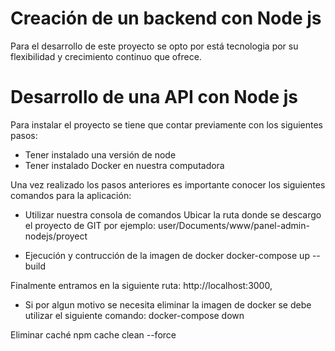 # Creación de un backend con Node js
Para el desarrollo de este proyecto se opto por está tecnologia por su flexibilidad y crecimiento continuo que ofrece.

# Desarrollo de una API con Node js
Para instalar el proyecto se tiene que contar previamente con los siguientes pasos:


- Tener instalado una versión de node
- Tener instalado Docker en nuestra computadora

Una vez realizado los pasos anteriores es importante conocer los siguientes comandos para la aplicación:

- Utilizar nuestra consola de comandos
 Ubicar la ruta donde se descargo el proyecto de GIT por ejemplo:
 user/Documents/www/panel-admin-nodejs/proyect

- Ejecución y contrucción de la imagen de docker
 docker-compose up --build 

 Finalmente entramos en la siguiente ruta:
 http://localhost:3000,


- Si por algun motivo se necesita eliminar la imagen de docker se debe utilizar el siguiente comando:
docker-compose down

Eliminar caché
npm cache clean --force

